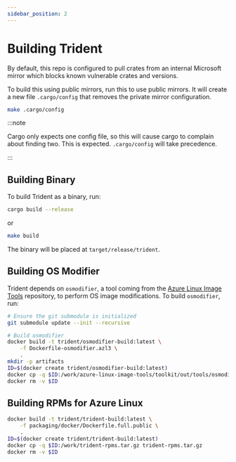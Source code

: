 ```yaml
---
sidebar_position: 2
---
```


# Building Trident

By default, this repo is configured to pull crates from an internal Microsoft
mirror which blocks known vulnerable crates and versions.

To build this using public mirrors, run
this to use public mirrors. It will create a new file `.cargo/config` that
removes the private mirror configuration.

```bash
make .cargo/config
```

:::note

Cargo only expects one config file, so this will cause cargo to complain about
finding two. This is expected. `.cargo/config` will take precedence.

:::

## Building Binary

To build Trident as a binary, run:

```bash
cargo build --release
```

or

```bash
make build
```

The binary will be placed at `target/release/trident`.

## Building OS Modifier

Trident depends on `osmodifier`, a tool coming from the
[Azure Linux Image Tools](https://github.com/microsoft/azure-linux-image-tools)
repository, to perform OS image modifications. To build `osmodifier`, run:

```bash
# Ensure the git submodule is initialized
git submodule update --init --recursive

# Build osmodifier
docker build -t trident/osmodifier-build:latest \
    -f Dockerfile-osmodifier.azl3 \
    .
mkdir -p artifacts
ID=$(docker create trident/osmodifier-build:latest)
docker cp -q $ID:/work/azure-linux-image-tools/toolkit/out/tools/osmodifier artifacts/osmodifier
docker rm -v $ID
```

## Building RPMs for Azure Linux

```bash
docker build -t trident/trident-build:latest \
    -f packaging/docker/Dockerfile.full.public \
    .
ID=$(docker create trident/trident-build:latest)
docker cp -q $ID:/work/trident-rpms.tar.gz trident-rpms.tar.gz
docker rm -v $ID
```
